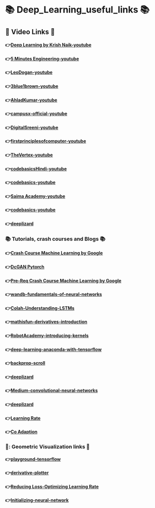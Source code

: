 # :books: Deep_Learning_useful_links :books:
## :movie_camera: Video Links :movie_camera:


#### :point_right:[Deep Learning by Krish Naik-youtube](https://www.youtube.com/user/krishnaik06/playlists)

#### :point_right:[5 Minutes Engineering-youtube](https://www.youtube.com/c/5MinutesEngineering/playlists)

#### :point_right:[LeoDogan-youtube](https://www.youtube.com/c/LeoDogan/playlists)

#### :point_right:[3blue1brown-youtube](https://www.youtube.com/c/3blue1brown/playlists)

#### :point_right:[AhladKumar-youtube](https://www.youtube.com/c/AhladKumar)

#### :point_right:[campusx-official-youtube](https://www.youtube.com/@campusx-official/playlists)

#### :point_right:[DigitalSreeni-youtube](https://www.youtube.com/@DigitalSreeni/playlists)

#### :point_right:[firstprinciplesofcomputer-youtube](https://www.youtube.com/@firstprinciplesofcomputerv3258/playlists)

#### :point_right:[TheVertex-youtube](https://www.youtube.com/@TheVertex-Engg-Lectures/playlists)

#### :point_right:[codebasicsHindi-youtube](https://www.youtube.com/@codebasicsHindi/playlists)

#### :point_right:[codebasics-youtube](https://www.youtube.com/@codebasics/playlists)

#### :point_right:[Saima Academy-youtube](https://www.youtube.com/channel/UCi_HnYpC2_wLzPvdR5SwYKQ/playlists)

#### :point_right:[codebasics-youtube](https://www.youtube.com/@codebasics/playlists)


#### :point_right:[deeplizard](https://www.youtube.com/@deeplizard/playlists)


### :books: Tutorials, crash courses and Blogs  :books:

#### :point_right:[Crash Course Machine Learning by Google](https://developers.google.com/machine-learning/crash-course)


#### :point_right:[DcGAN Pytorch](https://pytorch.org/tutorials/beginner/dcgan_faces_tutorial.html)

#### :point_right:[Pre-Req Crash Course Machine Learning by Google](https://developers.google.com/machine-learning/crash-course/prereqs-and-prework)

#### :point_right:[wandb-fundamentals-of-neural-networks](https://wandb.ai/site/articles/fundamentals-of-neural-networks)

#### :point_right:[Colah-Understanding-LSTMs](https://colah.github.io/posts/2015-08-Understanding-LSTMs/)

#### :point_right:[mathisfun-derivatives-introduction](https://www.mathsisfun.com/calculus/derivatives-introduction.html)

#### :point_right:[RobotAcademy-introducing-kernels](https://robotacademy.net.au/lesson/introducing-kernels/)

#### :point_right:[deep-learning-anaconda-with-tensorflow](https://medium.com/inet-lab/using-naist-server-gpus-for-deep-learning-anaconda-with-tensorflow-cdafbf24a8fa)

#### :point_right:[backprop-scroll](https://developers-dot-devsite-v2-prod.appspot.com/machine-learning/crash-course/backprop-scroll)

#### :point_right:[deeplizard](https://deeplizard.com/resource/pavq7noze2)

#### :point_right:[Medium-convolutional-neural-networks](https://medium.com/swlh/convolutional-neural-networks-part-3-convolutions-over-volume-and-the-convnet-layer-91fb7c08e28b)


#### :point_right:[deeplizard](https://deeplizard.com/resource/pavq7noze2)

#### :point_right:[Learning Rate](https://hasty.ai/docs/mp-wiki/scheduler/overview-of-learning-rate-schedulers-in-ml)


#### :point_right:[Co Adaption](https://medium.com/@lipeng2/dropout-is-so-important-e517bbe3ffcc#:~:text=So%20in%20neural%20network%2C%20co,what%20might%20happen%20with%20overfitting.)


### :eyes:: Geometric Visualization links  :eyes:


#### :point_right:[playground-tensorflow](https://playground.tensorflow.org/#activation=linear&regularization=L1&batchSize=10&dataset=xor&regDataset=reg-plane&learningRate=0.03&regularizationRate=0.001&noise=0&networkShape=1,1&seed=0.35508&showTestData=false&discretize=false&percTrainData=50&x=true&y=true&xTimesY=false&xSquared=false&ySquared=false&cosX=false&sinX=false&cosY=false&sinY=false&collectStats=false&problem=classification&initZero=false&hideText=false)

#### :point_right:[derivative-plotter](https://www.mathsisfun.com/calculus/derivative-plotter.html)


#### :point_right:[Reducing Loss-Optimizing Learning Rate](https://developers-dot-devsite-v2-prod.appspot.com/machine-learning/crash-course/fitter/graph)

#### :point_right:[Initializing-neural-network](https://www.deeplearning.ai/ai-notes/initialization/index.html)








